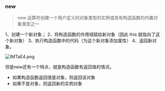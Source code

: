 ### new
> new 运算符创建一个用户定义的对象类型的实例或具有构造函数的内置对象类型之一


1、创建一个新对象；
2、将构造函数的作用域赋给新对象（因此 this 就指向了这个新对象）
3、执行构造函数中的代码（为这个新对象添加属性）
4、返回新对象。

![lMTaE4.png](https://s2.ax1x.com/2019/12/30/lMTaE4.png)

但是new还有一个特点，就是构造函数有返回值的情况。
- 如果构造函数返回值是对象，则返回该对象
- 如果不是对象，则返回新的实例对象